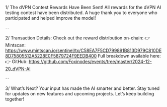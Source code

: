 1/ The dVPN Contest Rewards Have Been Sent!
All rewards for the dVPN AI testing contest have been distributed. A huge thank you to everyone who participated and helped improve the model!

--

2/ Transaction Details:
Check out the reward distribution on-chain:
👉 Mintscan: https://www.mintscan.io/sentinel/tx/C58EA7F5CD799891B813D979C810DE8D75805512A5228E0F5879724F9EEDB400
Full breakdown available here:
👉 GitHub: https://github.com/Foxinodes/events/tree/master/2024-12-20_dVPN-AI

--

3/ What’s Next?
Your input has made the AI smarter and better. Stay tuned for updates on new features and upcoming projects. Let’s keep building together!